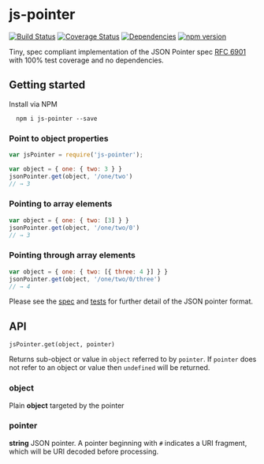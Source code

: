 # js-pointer
[![Build Status](https://travis-ci.org/toboid/js-pointer.svg?branch=master)](https://travis-ci.org/toboid/js-pointer)
[![Coverage Status](https://coveralls.io/repos/github/toboid/js-pointer/badge.svg?branch=master)](https://coveralls.io/github/toboid/js-pointer?branch=master)
[![Dependencies](https://david-dm.org/toboid/js-pointer.svg)](https://github.com/toboid/js-pointer/blob/master/package.json)
[![npm version](https://badge.fury.io/js/js-pointer.svg)](https://badge.fury.io/js/js-pointer)

Tiny, spec compliant implementation of the JSON Pointer spec [RFC 6901](https://tools.ietf.org/html/rfc6901) with 100% test coverage and no dependencies.

## Getting started
Install via NPM
```
  npm i js-pointer --save
```

### Point to object properties
``` javascript
var jsPointer = require('js-pointer');

var object = { one: { two: 3 } }
jsonPointer.get(object, '/one/two')
// → 3

```
### Pointing to array elements
``` javascript
var object = { one: { two: [3] } }
jsonPointer.get(object, '/one/two/0')
// → 3
```

### Pointing through array elements
``` javascript
var object = { one: { two: [{ three: 4 }] } }
jsonPointer.get(object, '/one/two/0/three')
// → 4
```

Please see the [spec](https://tools.ietf.org/html/rfc6901) and [tests](https://github.com/toboid/js-pointer/blob/master/test/dereferencing-tests.js) for further detail of the JSON pointer format.

## API
`jsPointer.get(object, pointer)`

Returns sub-object or value in `object` referred to by `pointer`.
If `pointer` does not refer to an object or value then `undefined` will be returned.

### object
Plain **object** targeted by the pointer

### pointer
**string** JSON pointer. A pointer beginning with `#` indicates a URI fragment, which will be URI decoded before processing.
